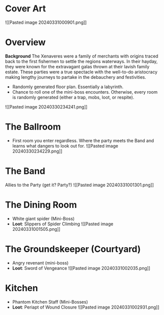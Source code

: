 # Cover Art
![[Pasted image 20240331000901.png]]
# Overview
**Background**
The Xenaveres were a family of merchants with origins traced back to the first fishermen to settle the regions waterways. In their hayday, they were known for the extravagant galas thrown at their lavish family estate. These parties were a true spectacle with the well-to-do aristocracy making lengthy journeys to partake in the debauchery and festivities.

- Randomly generated floor plan. Essentially a labyrinth.
- Chance to roll one of the mini-boss encounters. Otherwise, every room is randomly generated (either a trap, mobs, loot, or respite).

![[Pasted image 20240330234241.png]]
# The Ballroom
- First room you enter regardless. Where the party meets the Band and learns what dangers to look out for.
![[Pasted image 20240330234229.png]]

# The Band
Allies to the Party (get it? Party?)
![[Pasted image 20240331001301.png]]
# The Dining Room
- White giant spider (Mini-Boss)
- **Loot**: Slippers of Spider Climbing
![[Pasted image 20240331001505.png]]
# The Groundskeeper (Courtyard)
- Angry revenant (mini-boss)
- **Loot**: Sword of Vengeance
![[Pasted image 20240331002035.png]]
# Kitchen
- Phantom Kitchen Staff (Mini-Bosses)
- **Loot**: Periapt of Wound Closure
![[Pasted image 20240331002931.png]]